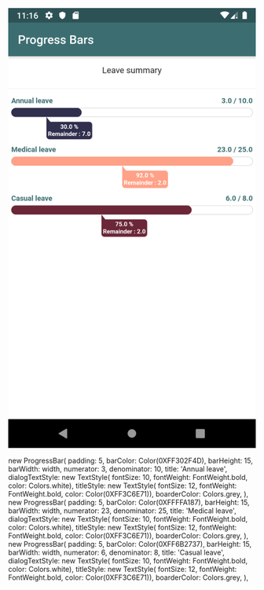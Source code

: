 <img src="https://github.com/ashanftw/progress_bar/blob/master/Screenshot_1574790383.png" alt="Sample Demo" style="max-width:100%;">

new ProgressBar(
  padding: 5,
  barColor: Color(0XFF302F4D),
  barHeight: 15,
  barWidth: width,
  numerator: 3,
  denominator: 10,
  title: 'Annual leave',
  dialogTextStyle: new TextStyle(
      fontSize: 10,
      fontWeight: FontWeight.bold,
      color: Colors.white),
  titleStyle: new TextStyle(
      fontSize: 12,
      fontWeight: FontWeight.bold,
      color: Color(0XFF3C6E71)),
  boarderColor: Colors.grey,
),
new ProgressBar(
  padding: 5,
  barColor: Color(0XFFFFA187),
  barHeight: 15,
  barWidth: width,
  numerator: 23,
  denominator: 25,
  title: 'Medical leave',
  dialogTextStyle: new TextStyle(
      fontSize: 10,
      fontWeight: FontWeight.bold,
      color: Colors.white),
  titleStyle: new TextStyle(
      fontSize: 12,
      fontWeight: FontWeight.bold,
      color: Color(0XFF3C6E71)),
  boarderColor: Colors.grey,
),
new ProgressBar(
  padding: 5,
  barColor: Color(0XFF6B2737),
  barHeight: 15,
  barWidth: width,
  numerator: 6,
  denominator: 8,
  title: 'Casual leave',
  dialogTextStyle: new TextStyle(
      fontSize: 10,
      fontWeight: FontWeight.bold,
      color: Colors.white),
  titleStyle: new TextStyle(
      fontSize: 12,
      fontWeight: FontWeight.bold,
      color: Color(0XFF3C6E71)),
  boarderColor: Colors.grey,
),
